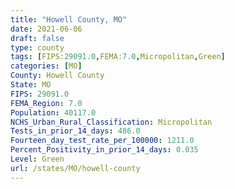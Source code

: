 ```yaml
---
title: "Howell County, MO"
date: 2021-06-06
draft: false
type: county
tags: [FIPS:29091.0,FEMA:7.0,Micropolitan,Green]
categories: [MO]
County: Howell County
State: MO
FIPS: 29091.0
FEMA_Region: 7.0
Population: 40117.0
NCHS_Urban_Rural_Classification: Micropolitan
Tests_in_prior_14_days: 486.0
Fourteen_day_test_rate_per_100000: 1211.0
Percent_Positivity_in_prior_14_days: 0.035
Level: Green
url: /states/MO/howell-county
---
```



